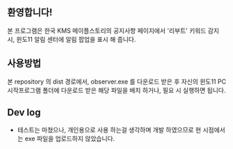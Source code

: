 ## 환영합니다!
본 프로그램은 한국 KMS 메이플스토리의 공지사항 페이지에서 '리부트' 키워드 감지 시, 윈도11 알림 센터에 알림 팝업을 표시 해 줍니다.


## 사용방법
본 repository 의 dist 경로에서, observer.exe 를 다운로드 받은 후 자신의 윈도11 PC 시작프로그램 폴더에 다운로드 받은 해당 파일을 배치 하거나, 필요 시 실행하면 됩니다.

## Dev log
- 테스트는 마쳤으나, 개인용으로 사용 하는걸 생각하며 개발 하였으므로 현 시점에서는 exe 파일을 업로드하지 않았습니다.